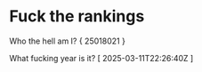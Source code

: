 # Fuck the rankings

Who the hell am I?
{ 25018021 }

What fucking year is it?
[ 2025-03-11T22:26:40Z ]

